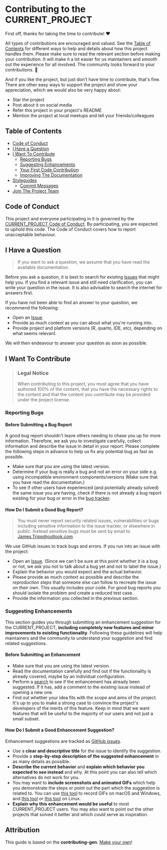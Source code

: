 <!-- omit in toc -->
# Contributing to the CURRENT_PROJECT

<!--
For a new project, search-and-replace
- CURRENT_PROJECT
- COC_URL (The URL for the code-of-conduct for the current project)
- ISSUES_URL (The URL for the Issues board for the current project)
- COC_CONTACT
-->

First off, thanks for taking the time to contribute! ❤️

All types of contributions are encouraged and valued. See the
[Table of Contents](#table-of-contents) for different ways to help and details about how
this project handles them. Please make sure to read the relevant section before
making your contribution. It will make it a lot easier for us maintainers and
smooth out the experience for all involved. The community looks forward to your
contributions. 🎉

And if you like the project, but just don't have time to contribute, that's fine. 
There are other easy ways to support the project and show your appreciation, 
which we would also be very happy about:

- Star the project
- Post about it on social media
- Refer this project in your project's README
- Mention the project at local meetups and tell your friends/colleagues

<!-- omit in toc -->
## Table of Contents

<!-- markdownlint-disable link-fragments -->
- [Code of Conduct](#code-of-conduct)
- [I Have a Question](#i-have-a-question)
- [I Want To Contribute](#i-want-to-contribute)
  - [Reporting Bugs](#reporting-bugs)
  - [Suggesting Enhancements](#suggesting-enhancements)
  - [Your First Code Contribution](#your-first-code-contribution)
  - [Improving The Documentation](#improving-the-documentation)
- [Styleguides](#styleguides)
  - [Commit Messages](#commit-messages)
- [Join The Project Team](#join-the-project-team)
<!-- markdownlint-enable link-fragments -->

## Code of Conduct

This project and everyone participating in it is governed by the
[CURRENT_PROJECT Code of Conduct](COC_URL).
By participating, you are expected to uphold this code. 
The Code of Conduct covers how to report unacceptable behaviour.

## I Have a Question

> If you want to ask a question, we assume that you have read the available
> documentation.

Before you ask a question, it is best to search for existing
[Issues](ISSUES_URL) that might help you. If you find a relevant issue and still need clarification, 
you can write your question in the issue. 
It is also advisable to search the internet for answers first.

If you have not been able to find an answer to your question, we
recommend the following:

- Open an [Issue](ISSUES_URL/new).
- Provide as much context as you can about what you're running into.
- Provide project and platform versions (R, quarto, IDE, etc), depending on what
  seems relevant.

We will then endeavour to answer your question as soon as possible.

<!-- You might want to create a separate issue tag for questions and include it
in this description. People should then tag their issues accordingly.

Depending on how large the project is, you may want to outsource the
questioning, e.g. to Stack Overflow or Gitter. You may add additional contact
and information possibilities:
- IRC
- Slack
- Gitter
- Stack Overflow tag
- Blog
- FAQ
- Roadmap
- E-Mail List
- Forum -->

## I Want To Contribute

> ### Legal Notice <!-- omit in toc -->
>
> When contributing to this project, you must agree that you have authored 100%
> of the content, that you have the necessary rights to the content and that the
> content you contribute may be provided under the project license.

### Reporting Bugs

<!-- omit in toc -->
#### Before Submitting a Bug Report

A good bug report shouldn't leave others needing to chase you up for more
information. Therefore, we ask you to investigate carefully, collect information
and describe the issue in detail in your report. Please complete the following
steps in advance to help us fix any potential bug as fast as possible.

- Make sure that you are using the latest version.
- Determine if your bug is really a bug and not an error on your side e.g. using
  incompatible environment components/versions (Make sure that you have read the
  documentation.)
- To see if other users have experienced (and potentially already solved) the
  same issue you are having, check if there is not already a bug report existing
  for your bug or error in the
  [bug tracker](ISSUES_URL?q=label%3Abug).

<!-- omit in toc -->
#### How Do I Submit a Good Bug Report?

> You must never report security related issues, vulnerabilities or bugs
including sensitive information to the issue tracker, or elsewhere in
public. Instead sensitive bugs must be sent by email to
<James.Tripp@outlook.com>.  <!-- You may add a PGP key to allow the messages to
be sent encrypted as well. -->

We use GitHub issues to track bugs and errors. If you run into an issue with the
project:

- Open an [Issue](ISSUES_URL/new). (Since we
  can't be sure at this point whether it is a bug or not, we ask you not to talk
  about a bug yet and not to label the issue.)
- Explain the behavior you would expect and the actual behavior.
- Please provide as much context as possible and describe the *reproduction
  steps* that someone else can follow to recreate the issue on their own. This
  usually includes your code. For good bug reports you should isolate the
  problem and create a reduced test case.
- Provide the information you collected in the previous section.

<!-- You might want to create an issue template for bugs and errors that can be
used as a guide and that defines the structure of the information to be
included. If you do so, reference it here in the description. -->

### Suggesting Enhancements

This section guides you through submitting an enhancement suggestion for the
CURRENT_PROJECT, **including completely new features and minor improvements to
existing functionality**. Following these guidelines will help maintainers and
the community to understand your suggestion and find related suggestions.

<!-- omit in toc -->
#### Before Submitting an Enhancement

- Make sure that you are using the latest version.
- Read the documentation carefully and find out if the functionality is already
  covered, maybe by an individual configuration.
- Perform a [search](ISSUES_URL) to see if the
  enhancement has already been suggested. If it has, add a comment to the
  existing issue instead of opening a new one.
- Find out whether your idea fits with the scope and aims of the project. It's
  up to you to make a strong case to convince the project's developers of the
  merits of this feature. Keep in mind that we want features that will be useful
  to the majority of our users and not just a small subset.

<!-- omit in toc -->
#### How Do I Submit a Good Enhancement Suggestion?

Enhancement suggestions are tracked as
[GitHub issues](ISSUES_URL).

- Use a **clear and descriptive title** for the issue to identify the
  suggestion.
- Provide a **step-by-step description of the suggested enhancement** in as many
  details as possible.
- **Describe the current behavior** and **explain which behavior you expected to
  see instead** and why. At this point you can also tell which alternatives do
  not work for you.
- You may want to **include screenshots and animated GIFs** which help you
  demonstrate the steps or point out the part which the suggestion is related
  to. You can use [this tool](https://www.cockos.com/licecap/) to record GIFs on
  macOS and Windows, and [this tool](https://github.com/colinkeenan/silentcast)
  or [this tool](https://github.com/GNOME/byzanz) on Linux. <!-- this should
  only be included if the project has a GUI -->
- **Explain why this enhancement would be useful** to most CURRENT_PROJECT
  users. You may also want to point out the other projects that solved it better
  and which could serve as inspiration.

<!-- You might want to create an issue template for enhancement suggestions that
can be used as a guide and that defines the structure of the information to be
included. If you do so, reference it here in the description. -->

<!-- omit in toc -->
## Attribution

This guide is based on the **contributing-gen**.
[Make your own](https://github.com/bttger/contributing-gen)!

